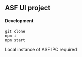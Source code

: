 ## ASF UI project

#### Development
```
git clone
npm i
npm start
```

Local instance of ASF IPC required
